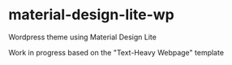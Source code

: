# material-design-lite-wp
Wordpress theme using Material Design Lite

Work in progress based on the "Text-Heavy Webpage" template
